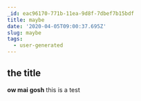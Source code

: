 ```yaml
---
_id: eac96170-771b-11ea-9d8f-7dbef7b15bdf
title: maybe
date: '2020-04-05T09:00:37.695Z'
slug: maybe
tags:
  - user-generated
---
```

## the title

**ow mai gosh** this is a test
